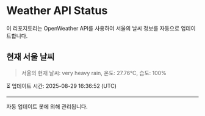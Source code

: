 
# Weather API Status

이 리포지토리는 OpenWeather API를 사용하여 서울의 날씨 정보를 자동으로 업데이트합니다.

## 현재 서울 날씨
> 서울의 현재 날씨: very heavy rain, 온도: 27.76°C, 습도: 100%

⏳ 업데이트 시간: 2025-08-29 16:36:52 (UTC)

---
자동 업데이트 봇에 의해 관리됩니다.
